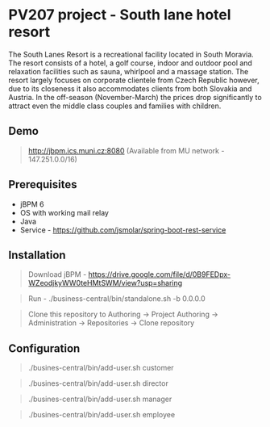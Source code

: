 # PV207 project - South lane hotel resort #

The South Lanes Resort is a recreational facility located in South Moravia. The resort consists of a hotel, a golf course, indoor and outdoor pool and relaxation facilities such as sauna, whirlpool and a massage station. The resort largely focuses on corporate clientele from Czech Republic however, due to its closeness it also accommodates clients from both Slovakia and Austria. In the off-season (November-March) the prices drop significantly to attract even the middle class couples and families with children.

## Demo ##

> http://jbpm.ics.muni.cz:8080 (Available from MU network - 147.251.0.0/16)

## Prerequisites ##

* jBPM 6
* OS with working mail relay
* Java
* Service - https://github.com/jsmolar/spring-boot-rest-service
 
## Installation ##

> Download jBPM - https://drive.google.com/file/d/0B9FEDpx-WZeodjkyWW0teHMtSWM/view?usp=sharing

> Run - ./business-central/bin/standalone.sh -b 0.0.0.0

> Clone this repository to Authoring -> Project Authoring -> Administration -> Repositories -> Clone repository 

## Configuration ##

> ./busines-central/bin/add-user.sh customer

> ./busines-central/bin/add-user.sh director

> ./busines-central/bin/add-user.sh manager

> ./busines-central/bin/add-user.sh employee


